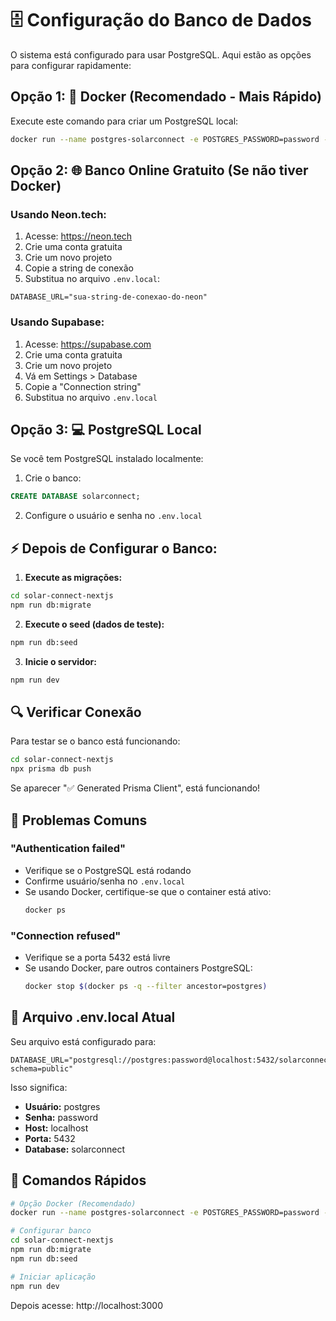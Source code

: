# 🗄️ Configuração do Banco de Dados

O sistema está configurado para usar PostgreSQL. Aqui estão as opções para configurar rapidamente:

## Opção 1: 🐳 Docker (Recomendado - Mais Rápido)

Execute este comando para criar um PostgreSQL local:

```bash
docker run --name postgres-solarconnect -e POSTGRES_PASSWORD=password -e POSTGRES_DB=solarconnect -p 5432:5432 -d postgres:13
```

## Opção 2: 🌐 Banco Online Gratuito (Se não tiver Docker)

### Usando Neon.tech:
1. Acesse: https://neon.tech
2. Crie uma conta gratuita
3. Crie um novo projeto
4. Copie a string de conexão
5. Substitua no arquivo `.env.local`:

```env
DATABASE_URL="sua-string-de-conexao-do-neon"
```

### Usando Supabase:
1. Acesse: https://supabase.com
2. Crie uma conta gratuita
3. Crie um novo projeto
4. Vá em Settings > Database
5. Copie a "Connection string"
6. Substitua no arquivo `.env.local`

## Opção 3: 💻 PostgreSQL Local

Se você tem PostgreSQL instalado localmente:

1. Crie o banco:
```sql
CREATE DATABASE solarconnect;
```

2. Configure o usuário e senha no `.env.local`

## ⚡ Depois de Configurar o Banco:

1. **Execute as migrações:**
```bash
cd solar-connect-nextjs
npm run db:migrate
```

2. **Execute o seed (dados de teste):**
```bash
npm run db:seed
```

3. **Inicie o servidor:**
```bash
npm run dev
```

## 🔍 Verificar Conexão

Para testar se o banco está funcionando:

```bash
cd solar-connect-nextjs
npx prisma db push
```

Se aparecer "✅ Generated Prisma Client", está funcionando!

## 🐛 Problemas Comuns

### "Authentication failed"
- Verifique se o PostgreSQL está rodando
- Confirme usuário/senha no `.env.local`
- Se usando Docker, certifique-se que o container está ativo:
  ```bash
  docker ps
  ```

### "Connection refused"
- Verifique se a porta 5432 está livre
- Se usando Docker, pare outros containers PostgreSQL:
  ```bash
  docker stop $(docker ps -q --filter ancestor=postgres)
  ```

## 📝 Arquivo .env.local Atual

Seu arquivo está configurado para:
```env
DATABASE_URL="postgresql://postgres:password@localhost:5432/solarconnect?schema=public"
```

Isso significa:
- **Usuário:** postgres
- **Senha:** password  
- **Host:** localhost
- **Porta:** 5432
- **Database:** solarconnect

## 🚀 Comandos Rápidos

```bash
# Opção Docker (Recomendado)
docker run --name postgres-solarconnect -e POSTGRES_PASSWORD=password -e POSTGRES_DB=solarconnect -p 5432:5432 -d postgres:13

# Configurar banco
cd solar-connect-nextjs
npm run db:migrate
npm run db:seed

# Iniciar aplicação
npm run dev
```

Depois acesse: http://localhost:3000